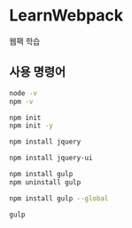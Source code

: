 # LearnWebpack
웹팩 학습

## 사용 명령어
```sh
node -v
npm -v
```

```sh
npm init
npm init -y
```

```sh
npm install jquery
```

```sh
npm install jquery-ui
```

```sh
npm install gulp
npm uninstall gulp
```

```sh
npm install gulp --global

gulp
```
